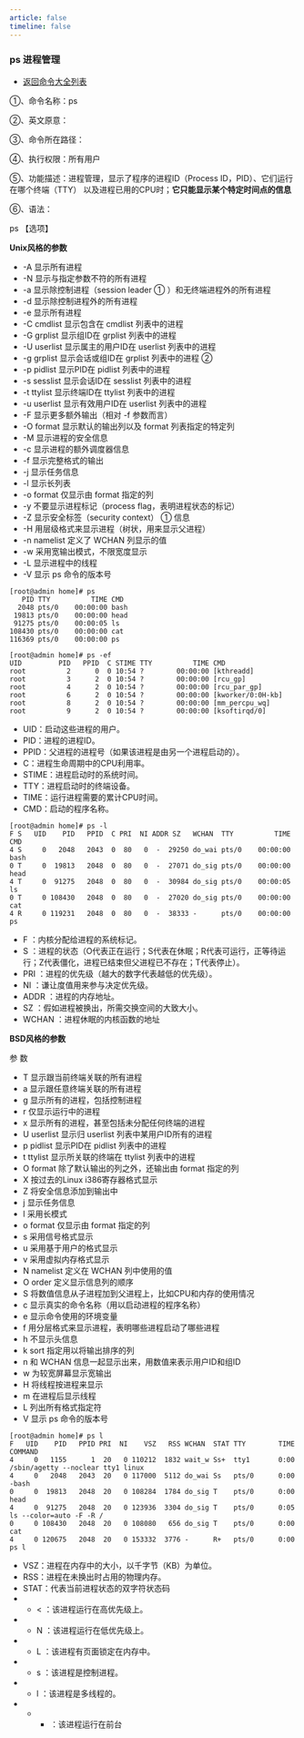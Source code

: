 ```yaml
---
article: false
timeline: false
---
```

### ps 进程管理

- [返回命令大全列表](./command.md#文件管理)

①、命令名称：ps

②、英文原意：

③、命令所在路径：

④、执行权限：所有用户

⑤、功能描述：进程管理，显示了程序的进程ID（Process ID，PID）、它们运行在哪个终端（TTY）
以及进程已用的CPU时；**它只能显示某个特定时间点的信息**

⑥、语法：

ps 【选项】

**Unix风格的参数**

- -A  显示所有进程
- -N  显示与指定参数不符的所有进程
- -a  显示除控制进程（session leader ① ）和无终端进程外的所有进程
- -d  显示除控制进程外的所有进程
- -e  显示所有进程
- -C cmdlist  显示包含在 cmdlist 列表中的进程
- -G grplist  显示组ID在 grplist 列表中的进程
- -U userlist  显示属主的用户ID在 userlist 列表中的进程
- -g grplist  显示会话或组ID在 grplist 列表中的进程 ②
- -p pidlist  显示PID在 pidlist 列表中的进程
- -s sesslist  显示会话ID在 sesslist 列表中的进程
- -t ttylist  显示终端ID在 ttylist 列表中的进程
- -u userlist  显示有效用户ID在 userlist 列表中的进程
- -F  显示更多额外输出（相对 -f 参数而言）
- -O format  显示默认的输出列以及 format 列表指定的特定列
- -M  显示进程的安全信息
- -c  显示进程的额外调度器信息
- -f  显示完整格式的输出
- -j  显示任务信息
- -l  显示长列表
- -o format  仅显示由 format 指定的列
- -y  不要显示进程标记（process flag，表明进程状态的标记）
- -Z  显示安全标签（security context） ① 信息
- -H  用层级格式来显示进程（树状，用来显示父进程）
- -n namelist  定义了 WCHAN 列显示的值
- -w  采用宽输出模式，不限宽度显示
- -L  显示进程中的线程
- -V  显示 ps 命令的版本号



```shell
[root@admin home]# ps
   PID TTY          TIME CMD
  2048 pts/0    00:00:00 bash
 19813 pts/0    00:00:00 head
 91275 pts/0    00:00:05 ls
108430 pts/0    00:00:00 cat
116369 pts/0    00:00:00 ps

[root@admin home]# ps -ef
UID         PID   PPID  C STIME TTY          TIME CMD
root          2      0  0 10:54 ?        00:00:00 [kthreadd]
root          3      2  0 10:54 ?        00:00:00 [rcu_gp]
root          4      2  0 10:54 ?        00:00:00 [rcu_par_gp]
root          6      2  0 10:54 ?        00:00:00 [kworker/0:0H-kb]
root          8      2  0 10:54 ?        00:00:00 [mm_percpu_wq]
root          9      2  0 10:54 ?        00:00:00 [ksoftirqd/0]
```

- UID：启动这些进程的用户。
- PID：进程的进程ID。
- PPID：父进程的进程号（如果该进程是由另一个进程启动的）。
- C：进程生命周期中的CPU利用率。
- STIME：进程启动时的系统时间。
- TTY：进程启动时的终端设备。
- TIME：运行进程需要的累计CPU时间。
- CMD：启动的程序名称。

```shell
[root@admin home]# ps -l
F S   UID    PID   PPID  C PRI  NI ADDR SZ   WCHAN  TTY          TIME CMD
4 S     0   2048   2043  0  80   0  -  29250 do_wai pts/0    00:00:00 bash
0 T     0  19813   2048  0  80   0  -  27071 do_sig pts/0    00:00:00 head
4 T     0  91275   2048  0  80   0  -  30984 do_sig pts/0    00:00:05 ls
0 T     0 108430   2048  0  80   0  -  27020 do_sig pts/0    00:00:00 cat
4 R     0 119231   2048  0  80   0  -  38333 -      pts/0    00:00:00 ps
```

- F ：内核分配给进程的系统标记。
- S ：进程的状态（O代表正在运行；S代表在休眠；R代表可运行，正等待运行；Z代表僵化，进程已结束但父进程已不存在；T代表停止）。
- PRI ：进程的优先级（越大的数字代表越低的优先级）。
- NI ：谦让度值用来参与决定优先级。
- ADDR ：进程的内存地址。
- SZ ：假如进程被换出，所需交换空间的大致大小。
- WCHAN ：进程休眠的内核函数的地址

**BSD风格的参数**

参 数

- T   显示跟当前终端关联的所有进程
- a   显示跟任意终端关联的所有进程
- g   显示所有的进程，包括控制进程
- r   仅显示运行中的进程
- x   显示所有的进程，甚至包括未分配任何终端的进程
- U userlist  显示归 userlist 列表中某用户ID所有的进程
- p pidlist   显示PID在 pidlist 列表中的进程
- t ttylist   显示所关联的终端在 ttylist 列表中的进程
- O format    除了默认输出的列之外，还输出由 format 指定的列
- X   按过去的Linux i386寄存器格式显示
- Z   将安全信息添加到输出中
- j   显示任务信息
- l   采用长模式
- o format        仅显示由 format 指定的列
- s       采用信号格式显示
- u       采用基于用户的格式显示
- v       采用虚拟内存格式显示
- N namelist      定义在 WCHAN 列中使用的值
- O order     定义显示信息列的顺序
- S   将数值信息从子进程加到父进程上，比如CPU和内存的使用情况
- c   显示真实的命令名称（用以启动进程的程序名称）
- e   显示命令使用的环境变量
- f   用分层格式来显示进程，表明哪些进程启动了哪些进程
- h   不显示头信息
- k sort  指定用以将输出排序的列
- n   和 WCHAN 信息一起显示出来，用数值来表示用户ID和组ID
- w   为较宽屏幕显示宽输出
- H   将线程按进程来显示
- m   在进程后显示线程
- L   列出所有格式指定符
- V   显示 ps 命令的版本号


```shell
[root@admin home]# ps l
F   UID    PID   PPID PRI  NI    VSZ   RSS WCHAN  STAT TTY        TIME COMMAND
4     0   1155      1  20   0 110212  1832 wait_w Ss+  tty1       0:00 /sbin/agetty --noclear tty1 linux
4     0   2048   2043  20   0 117000  5112 do_wai Ss   pts/0      0:00 -bash
0     0  19813   2048  20   0 108284  1784 do_sig T    pts/0      0:00 head
4     0  91275   2048  20   0 123936  3304 do_sig T    pts/0      0:05 ls --color=auto -F -R /
0     0 108430   2048  20   0 108080   656 do_sig T    pts/0      0:00 cat
4     0 120675   2048  20   0 153332  3776 -      R+   pts/0      0:00 ps l
```

- VSZ：进程在内存中的大小，以千字节（KB）为单位。
- RSS：进程在未换出时占用的物理内存。 
- STAT：代表当前进程状态的双字符状态码
- - < ：该进程运行在高优先级上。
- - N ：该进程运行在低优先级上。
- - L ：该进程有页面锁定在内存中。
- - s ：该进程是控制进程。
- - l ：该进程是多线程的。
- - + ：该进程运行在前台



